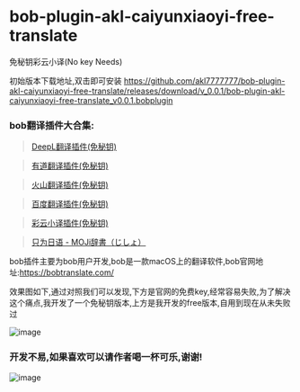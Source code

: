 # bob-plugin-akl-caiyunxiaoyi-free-translate
免秘钥彩云小译(No key Needs)

初始版本下载地址,双击即可安装
https://github.com/akl7777777/bob-plugin-akl-caiyunxiaoyi-free-translate/releases/download/v_0.0.1/bob-plugin-akl-caiyunxiaoyi-free-translate_v0.0.1.bobplugin

### bob翻译插件大合集:

>[DeepL翻译插件(免秘钥)](https://github.com/akl7777777/bob-plugin-akl-deepl-free-translate)

>[有道翻译插件(免秘钥)](https://github.com/akl7777777/bob-plugin-akl-youdao-free-translate)

>[火山翻译插件(免秘钥)](https://github.com/akl7777777/bob-plugin-akl-volcengine-free-translate)

>[百度翻译插件(免秘钥)](https://github.com/akl7777777/bob-plugin-akl-baidu-free-translate)

>[彩云小译插件(免秘钥)](https://github.com/akl7777777/bob-plugin-akl-caiyunxiaoyi-free-translate)

>[只为日语 - MOJi辞書（じしょ）](https://github.com/akl7777777/bob-plugin-akl-mojidict-translate)


bob插件主要为bob用户开发,bob是一款macOS上的翻译软件,bob官网地址:https://bobtranslate.com/


效果图如下,通过对照我们可以发现,下方是官网的免费key,经常容易失败,为了解决这个痛点,我开发了一个免秘钥版本,上方是我开发的free版本,自用到现在从未失败过

![image](https://user-images.githubusercontent.com/84266551/221086464-cf0a6f4b-52ee-4c16-a103-fae6a7f5f3a9.png)



### 开发不易,如果喜欢可以请作者喝一杯可乐,谢谢!


![image](https://user-images.githubusercontent.com/84266551/219829283-3ed1798e-aeed-4174-bbcb-f93bf3008817.png)
